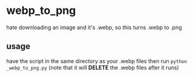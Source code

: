 # webp_to_png
hate downloading an image and it's .webp, so this turns .webp to .png
## usage
have the script in the same directory as your .webp files then run `python _webp_to_png.py` (note that it will **DELETE** the .webp files after it runs)
